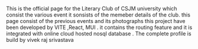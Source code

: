  This is the official page for the Literary Club of CSJM university which consist the various event it sonsists of the memeber details of the club.
 this page consist of the previous events and its photographs 
 this project have been developed by VITE ,React, MUI .
 it contains the routing feature and it is integrated with online cloud hosted nosql database . 
 The complete profile is build by vivek raj srivastava
